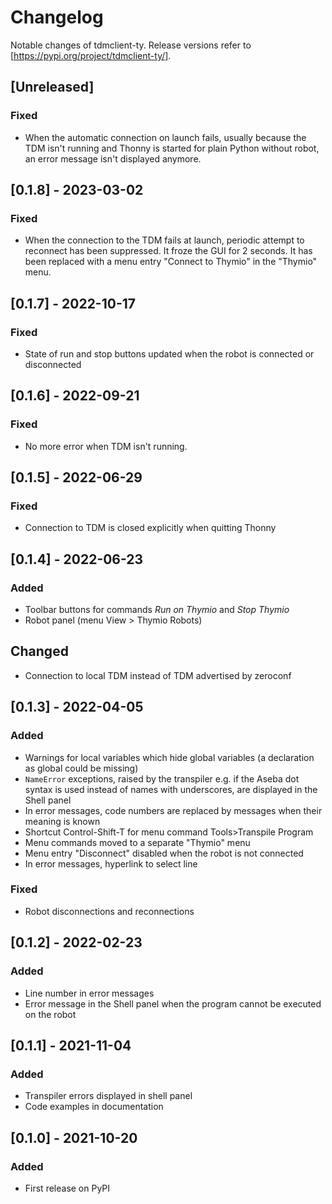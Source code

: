 # Changelog

Notable changes of tdmclient-ty. Release versions refer to [https://pypi.org/project/tdmclient-ty/].

## [Unreleased]

### Fixed

- When the automatic connection on launch fails, usually because the TDM isn't running and Thonny is started for plain Python without robot, an error message isn't displayed anymore.

## [0.1.8] - 2023-03-02

### Fixed

- When the connection to the TDM fails at launch, periodic attempt to reconnect has been suppressed. It froze the GUI for 2 seconds. It has been replaced with a menu entry "Connect to Thymio" in the "Thymio" menu.

## [0.1.7] - 2022-10-17

### Fixed

- State of run and stop buttons updated when the robot is connected or disconnected

## [0.1.6] - 2022-09-21

### Fixed

- No more error when TDM isn't running.

## [0.1.5] - 2022-06-29

### Fixed

- Connection to TDM is closed explicitly when quitting Thonny

## [0.1.4] - 2022-06-23

### Added

- Toolbar buttons for commands _Run on Thymio_ and _Stop Thymio_
- Robot panel (menu View > Thymio Robots)

## Changed

- Connection to local TDM instead of TDM advertised by zeroconf

## [0.1.3] - 2022-04-05

### Added

- Warnings for local variables which hide global variables (a declaration as global could be missing)
- `NameError` exceptions, raised by the transpiler e.g. if the Aseba dot syntax is used instead of names with underscores, are displayed in the Shell panel
- In error messages, code numbers are replaced by messages when their meaning is known
- Shortcut Control-Shift-T for menu command Tools>Transpile Program
- Menu commands moved to a separate "Thymio" menu
- Menu entry "Disconnect" disabled when the robot is not connected
- In error messages, hyperlink to select line

### Fixed

- Robot disconnections and reconnections

## [0.1.2] - 2022-02-23

### Added

- Line number in error messages
- Error message in the Shell panel when the program cannot be executed on the robot

## [0.1.1] - 2021-11-04

### Added

- Transpiler errors displayed in shell panel
- Code examples in documentation

## [0.1.0] - 2021-10-20

### Added

- First release on PyPI
